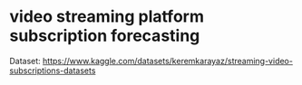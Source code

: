 # video streaming platform subscription forecasting  
Dataset: https://www.kaggle.com/datasets/keremkarayaz/streaming-video-subscriptions-datasets
